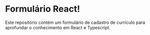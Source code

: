 # Formulário React!

Este repositório contém um formulário de cadastro de currículo para aprofundar o conhecimento em React e Typescript.

